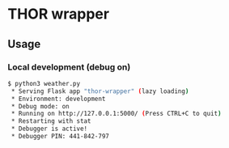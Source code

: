 # THOR wrapper

## Usage

### Local development (debug on)

```bash
$ python3 weather.py
 * Serving Flask app "thor-wrapper" (lazy loading)
 * Environment: development
 * Debug mode: on
 * Running on http://127.0.0.1:5000/ (Press CTRL+C to quit)
 * Restarting with stat
 * Debugger is active!
 * Debugger PIN: 441-842-797
```
